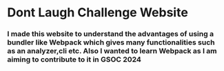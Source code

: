 # Dont Laugh Challenge Website

### I made this website to understand the advantages of using a bundler like Webpack which gives many functionalities such as an analyzer,cli etc. Also I wanted to learn Webpack as I am aiming to contribute to it in GSOC 2024
